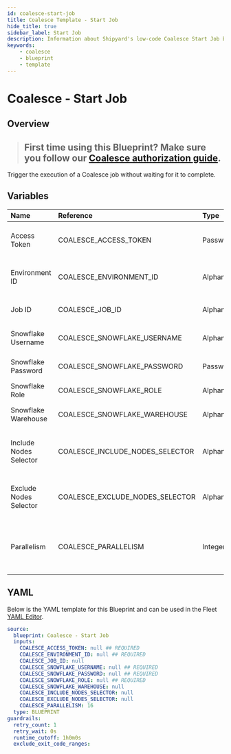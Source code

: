 ```yaml
---
id: coalesce-start-job
title: Coalesce Template - Start Job
hide_title: true
sidebar_label: Start Job
description: Information about Shipyard's low-code Coalesce Start Job blueprint. Trigger the execution of a Coalesce job
keywords:
    - coalesce
    - blueprint
    - template
---
```


# Coalesce - Start Job

## Overview

> ## **First time using this Blueprint? Make sure you follow our [Coalesce authorization guide](https://www.shipyardapp.com/docs/blueprint-library/coalesce/coalesce-authorization/)**.

Trigger the execution of a Coalesce job without waiting for it to complete.


## Variables

| Name | Reference | Type | Required | Default | Options | Description |
|:---|:---|:---|:---|:---|:---|:---|
| Access Token | COALESCE_ACCESS_TOKEN | Password | :white_check_mark: | - | - | The API token generated in Coalesce |
| Environment ID | COALESCE_ENVIRONMENT_ID | Alphanumeric | :white_check_mark: | - | - | The environment to be refreshed |
| Job ID | COALESCE_JOB_ID | Alphanumeric | :heavy_minus_sign: | - | - | The ID of the job being run |
| Snowflake Username | COALESCE_SNOWFLAKE_USERNAME | Alphanumeric | :white_check_mark: | - | - | Snowflake account username |
| Snowflake Password | COALESCE_SNOWFLAKE_PASSWORD | Password | :white_check_mark: | - | - | Snowflake account password |
| Snowflake Role | COALESCE_SNOWFLAKE_ROLE | Alphanumeric | :white_check_mark: | - | - | Snowflake user role |
| Snowflake Warehouse | COALESCE_SNOWFLAKE_WAREHOUSE | Alphanumeric | :heavy_minus_sign: | - | - | Snowflake compute warehouse |
| Include Nodes Selector | COALESCE_INCLUDE_NODES_SELECTOR | Alphanumeric | :heavy_minus_sign: | - | - | The nodes to be included on a ad-hoc job run |
| Exclude Nodes Selector | COALESCE_EXCLUDE_NODES_SELECTOR | Alphanumeric | :heavy_minus_sign: | - | - | The nodes to be excluded for an ad-hoc job run |
| Parallelism | COALESCE_PARALLELISM | Integer | :heavy_minus_sign: | 16 | - | The maximum number of parallel nodes to run |


## YAML

Below is the YAML template for this Blueprint and can be used in the Fleet [YAML Editor](../../reference/fleets.md#yaml-editor).

```yaml
source:
  blueprint: Coalesce - Start Job
  inputs:
    COALESCE_ACCESS_TOKEN: null ## REQUIRED
    COALESCE_ENVIRONMENT_ID: null ## REQUIRED
    COALESCE_JOB_ID: null 
    COALESCE_SNOWFLAKE_USERNAME: null ## REQUIRED
    COALESCE_SNOWFLAKE_PASSWORD: null ## REQUIRED
    COALESCE_SNOWFLAKE_ROLE: null ## REQUIRED
    COALESCE_SNOWFLAKE_WAREHOUSE: null 
    COALESCE_INCLUDE_NODES_SELECTOR: null 
    COALESCE_EXCLUDE_NODES_SELECTOR: null 
    COALESCE_PARALLELISM: 16 
  type: BLUEPRINT
guardrails:
  retry_count: 1
  retry_wait: 0s
  runtime_cutoff: 1h0m0s
  exclude_exit_code_ranges:
```
